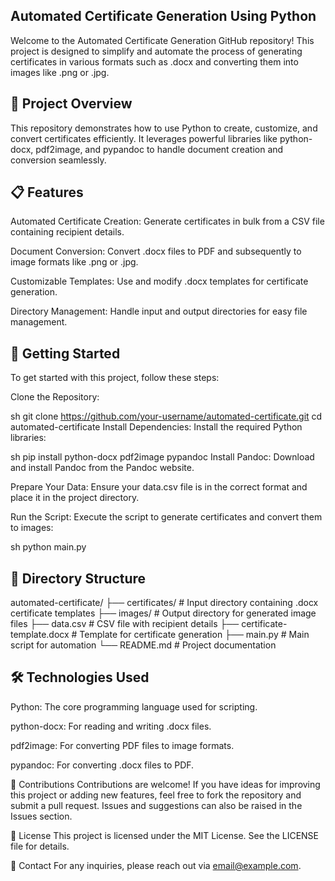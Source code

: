 ## Automated Certificate Generation Using Python
Welcome to the Automated Certificate Generation GitHub repository! This project is designed to simplify and automate the process of generating certificates in various formats such as .docx and converting them into images like .png or .jpg.

## 🌟 Project Overview
This repository demonstrates how to use Python to create, customize, and convert certificates efficiently. It leverages powerful libraries like python-docx, pdf2image, and pypandoc to handle document creation and conversion seamlessly.

## 📋 Features
Automated Certificate Creation: Generate certificates in bulk from a CSV file containing recipient details.

Document Conversion: Convert .docx files to PDF and subsequently to image formats like .png or .jpg.

Customizable Templates: Use and modify .docx templates for certificate generation.

Directory Management: Handle input and output directories for easy file management.

## 🚀 Getting Started
To get started with this project, follow these steps:

Clone the Repository:

sh
git clone https://github.com/your-username/automated-certificate.git
cd automated-certificate
Install Dependencies: Install the required Python libraries:

sh
pip install python-docx pdf2image pypandoc
Install Pandoc: Download and install Pandoc from the Pandoc website.

Prepare Your Data: Ensure your data.csv file is in the correct format and place it in the project directory.

Run the Script: Execute the script to generate certificates and convert them to images:

sh
python main.py
## 📂 Directory Structure
automated-certificate/
├── certificates/          # Input directory containing .docx certificate templates
├── images/                # Output directory for generated image files
├── data.csv               # CSV file with recipient details
├── certificate-template.docx # Template for certificate generation
├── main.py                # Main script for automation
└── README.md              # Project documentation
## 🛠️ Technologies Used
Python: The core programming language used for scripting.

python-docx: For reading and writing .docx files.

pdf2image: For converting PDF files to image formats.

pypandoc: For converting .docx files to PDF.

🤝 Contributions
Contributions are welcome! If you have ideas for improving this project or adding new features, feel free to fork the repository and submit a pull request. Issues and suggestions can also be raised in the Issues section.

📄 License
This project is licensed under the MIT License. See the LICENSE file for details.

📧 Contact
For any inquiries, please reach out via email@example.com.
